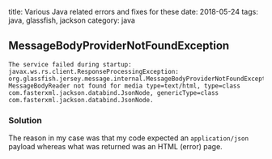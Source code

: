 title: Various Java related errors and fixes for these
date: 2018-05-24
tags: java, glassfish, jackson
category: java

## MessageBodyProviderNotFoundException

```text
The service failed during startup:
javax.ws.rs.client.ResponseProcessingException:
org.glassfish.jersey.message.internal.MessageBodyProviderNotFoundException:
MessageBodyReader not found for media type=text/html, type=class
com.fasterxml.jackson.databind.JsonNode, genericType=class
com.fasterxml.jackson.databind.JsonNode.
```

### Solution

The reason in my case was that my code expected an `application/json`
payload whereas what was returned was an HTML (error) page.
